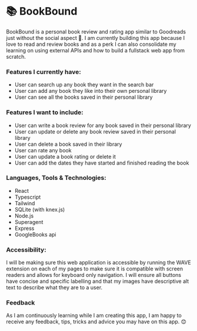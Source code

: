# 📚 BookBound
BookBound is a personal book review and rating app similar to Goodreads just without the social aspect 🤭. I am currently building this app because I love to read and review books and as a perk I can also consolidate my learning on using external APIs and how to build a fullstack web app from scratch. 

### Features I currently have:
* User can search up any book they want in the search bar
* User can add any book they like into their own personal library
* User can see all the books saved in their personal library


### Features I want to include:
* User can write a book review for any book saved in their personal library
* User can update or delete any book review saved in their personal library
* User can delete a book saved in their library 
* User can rate any book
* User can update a book rating or delete it
* User can add the dates they have started and finished reading the book


### Languages, Tools & Technologies:
* React
* Typescript
* Tailwind
* SQLite (with knex.js)
* Node.js
* Superagent
* Express
* GoogleBooks api

### Accessibility:
I will be making sure this web application is accessible by running the WAVE extension on each of my pages to make sure it is compatible with screen readers and allows for keyboard only navigation. I will ensure all buttons have concise and specific labelling and that my images have descriptive alt text to describe what they are to a user. 

### Feedback
As I am continuously learning while I am creating this app, I am happy to receive any feedback, tips, tricks and advice you may have on this app. 😊
